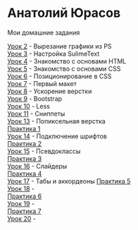 
# Анатолий Юрасов
Мои домашние задания

[Урок 2](https:// "Моя готовая домашка") - Вырезание графики из PS  
[Урок 3](https:// "Моя готовая домашка") - Настройка SulimeText  
[Урок 4](https:// "Моя готовая домашка") - Знакомство с основами HTML  
[Урок 5](https:// "Моя готовая домашка") - Знакомство с основами СSS  
[Урок 6](https:// "Моя готовая домашка") - Позиционирование в CSS  
[Урок 7](https://AnatolyYurasov.github.io/First_Site/src/ "Моя готовая домашка") - Первый макет  
[Урок 8](https://AnatolyYurasov.github.io/src/ "Моя готовая домашка") - Ускорение верстки  
[Урок 9](https://AnatolyYurasov.github.io/src/ "Моя готовая домашка") - Bootstrap  
[Урок 10](https://AnatolyYurasov.github.io/src/ "Моя готовая домашка") - Less  
[Урок 11](https://gist.github.com/AnatolyYurasov/79974f3f9e837f672ab99ed3ee0d655f "Моя готовая домашка") - Сниппеты   
[Урок 13](https://AnatolyYurasov.github.io/Lesson_13/src/ "Моя готовая домашка") - Попиксельная верстка  
[Практика 1](https://AnatolyYurasov.github.io/Pract_1/src "Моя готовая домашка")  
[Урок 14](https://AnatolyYurasov.github.io/Lesson_14/ "Моя готовая домашка") - Подключение шрифтов  
[Практика 2](https://AnatolyYurasov.github.io/Pract_2/src "Моя готовая домашка")  
[Урок 15](https://AnatolyYurasov.github.io/Lesson_15/ "Моя готовая домашка") - Псевдоклассы  
[Практика 3](https://AnatolyYurasov.github.io/Pract_3/src "Моя готовая домашка")  
[Урок 16](https://AnatolyYurasov.github.io/Lesson_16/ "Моя готовая домашка") - Слайдеры  
[Практика 4](https://AnatolyYurasov.github.io/Pract_4/src "Моя готовая домашка")  
[Урок 17](https://AnatolyYurasov.github.io/Lesson_17/ "Моя готовая домашка") - Табы и аккордеоны
[Практика 5](https://AnatolyYurasov.github.io/Pract_5/src "Моя готовая домашка")  
[Урок 18](https://AnatolyYurasov.github.io/Lesson_18/ "Моя готовая домашка") -   
[Практика 6](https://AnatolyYurasov.github.io/Pract_6/src "Моя готовая домашка")  
[Урок 19](https://AnatolyYurasov.github.io/Lesson_19/ "Моя готовая домашка") -   
[Практика 7](https://AnatolyYurasov.github.io/Pract_7/src "Моя готовая домашка")  
[Урок 20](https://AnatolyYurasov.github.io/Lesson_20/ "Моя готовая домашка") -   
